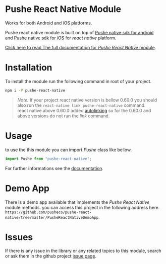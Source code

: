 
# Pushe React Native Module

Works for both Android and iOS platforms.

Pushe react native module is built on top of [Pushe native sdk for android][pushe-native-android-doc] and [Pushe native sdk for iOS][pushe-native-ios-doc] for *react native* platform.

[Click here to read The full documentation for *Pushe React Native* module][pushe-react-native-doc].


# Installation

To install the module run the following command in root of your project.

```bash
npm i -P pushe-react-native
```

> *Note:* If your project react native version is bellow 0.60.0 you should also run the `react-native link pushe-react-native` command.     
react native above 0.60.0 added [autolinking](https://facebook.github.io/react-native/blog/2019/07/03/version-60#native-modules-are-now-autolinked) so for the 0.60.0 and above versions do not run the *link* command.


# Usage

to use the this module you can import *Pushe* class like bellow.

```js
import Pushe from "pushe-react-native";
```

For further informations see the [documentation][pushe-react-native-doc].


# Demo App

There is a demo app available that implements the *Pushe React Native* module methods.
you can access this project in the following address here.
`https://github.com/pusheco/pushe-react-native/tree/master/PusheReactNativeDemoApp`.

# Issues

If there is any issue in the library or any related topics to this module, search or ask them in the github project [issue page][repo-issues].


[pushe-react-native-doc]: http://docs.pushe.co/docs/react-native/intro
[pushe-native-android-doc]: http://docs.pushe.co/docs/android-studio/studio-intro/
[pushe-native-ios-doc]: http://docs.pushe.co/docs/ios/intro/
[repo-issues]: https://github.com/pusheco/pushe-react-native/issues